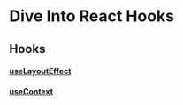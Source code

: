 # Dive Into React Hooks

## Hooks

#### [useLayoutEffect](https://github.com/yujiseok/til/tree/main/react/hooks/useLayoutEffect)

#### [useContext](https://github.com/yujiseok/til/tree/main/react/hooks/useContext)
